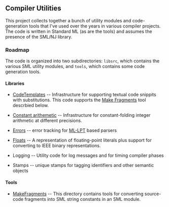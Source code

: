 ## Compiler Utilities

This project collects together a bunch of utility modules and code-generation
tools that I've used over the years in various compiler projects.  The code is
written in Standard ML (as are the tools) and assumes the presence of the
SML/NJ library.

### Roadmap

The code is organized into two subdirectories: `libsrc`, which contains the various SML
utility modules, and `tools`, which contains some code generation tools.

#### Libraries

* [CodeTemplates](libsrc/CodeTemplates/README.md) <a name="make-fragments"></a> --
    Infrastructure for supporting textual code snippits with substitutions.  This
    code supports the [Make Fragments](#make-fragments) tool descrbied below.

* [Constant arithemetic](libsrc/ConstArith/README.md) -- Infrastructure for
    constant-folding integer arithmetic at different precisions.

* [Errors](libsrc/Errors/README.md) -- error tracking for
    [ML-LPT](http://smlnj.org/doc/ml-lpt/manual.pdf) based parsers

* [Floats](libsrc/Floats/README.md) -- A representation of floating-point
    literals plus support for converting to IEEE binary representations.

* Logging -- Utility code for log messages and for timing compiler phases

* Stamps -- unique stamps for tagging identifiers and other semantic objects

#### Tools

* [MakeFragments](tools/MakeFragments/README.md) <a name="make-fragments"></a> --
    This directory contains tools for converting source-code fragments into
    SML string constants in an SML module.
